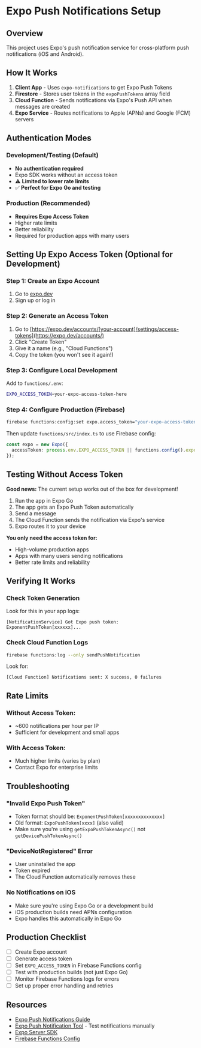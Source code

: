 # Expo Push Notifications Setup

## Overview

This project uses Expo's push notification service for cross-platform push notifications (iOS and Android).

## How It Works

1. **Client App** - Uses `expo-notifications` to get Expo Push Tokens
2. **Firestore** - Stores user tokens in the `expoPushTokens` array field
3. **Cloud Function** - Sends notifications via Expo's Push API when messages are created
4. **Expo Service** - Routes notifications to Apple (APNs) and Google (FCM) servers

## Authentication Modes

### Development/Testing (Default)
- **No authentication required**
- Expo SDK works without an access token
- ⚠️ **Limited to lower rate limits**
- ✅ **Perfect for Expo Go and testing**

### Production (Recommended)
- **Requires Expo Access Token**
- Higher rate limits
- Better reliability
- Required for production apps with many users

## Setting Up Expo Access Token (Optional for Development)

### Step 1: Create an Expo Account
1. Go to [expo.dev](https://expo.dev)
2. Sign up or log in

### Step 2: Generate an Access Token
1. Go to [https://expo.dev/accounts/[your-account]/settings/access-tokens](https://expo.dev/accounts/)
2. Click "Create Token"
3. Give it a name (e.g., "Cloud Functions")
4. Copy the token (you won't see it again!)

### Step 3: Configure Local Development
Add to `functions/.env`:
```bash
EXPO_ACCESS_TOKEN=your-expo-access-token-here
```

### Step 4: Configure Production (Firebase)
```bash
firebase functions:config:set expo.access_token="your-expo-access-token-here"
```

Then update `functions/src/index.ts` to use Firebase config:
```typescript
const expo = new Expo({
  accessToken: process.env.EXPO_ACCESS_TOKEN || functions.config().expo?.access_token,
});
```

## Testing Without Access Token

**Good news:** The current setup works out of the box for development!

1. Run the app in Expo Go
2. The app gets an Expo Push Token automatically
3. Send a message
4. The Cloud Function sends the notification via Expo's service
5. Expo routes it to your device

**You only need the access token for:**
- High-volume production apps
- Apps with many users sending notifications
- Better rate limits and reliability

## Verifying It Works

### Check Token Generation
Look for this in your app logs:
```
[NotificationService] Got Expo push token: ExponentPushToken[xxxxxx]...
```

### Check Cloud Function Logs
```bash
firebase functions:log --only sendPushNotification
```

Look for:
```
[Cloud Function] Notifications sent: X success, 0 failures
```

## Rate Limits

### Without Access Token:
- ~600 notifications per hour per IP
- Sufficient for development and small apps

### With Access Token:
- Much higher limits (varies by plan)
- Contact Expo for enterprise limits

## Troubleshooting

### "Invalid Expo Push Token"
- Token format should be: `ExponentPushToken[xxxxxxxxxxxxxx]`
- Old format: `ExpoPushToken[xxxx]` (also valid)
- Make sure you're using `getExpoPushTokenAsync()` not `getDevicePushTokenAsync()`

### "DeviceNotRegistered" Error
- User uninstalled the app
- Token expired
- The Cloud Function automatically removes these

### No Notifications on iOS
- Make sure you're using Expo Go or a development build
- iOS production builds need APNs configuration
- Expo handles this automatically in Expo Go

## Production Checklist

- [ ] Create Expo account
- [ ] Generate access token
- [ ] Set `EXPO_ACCESS_TOKEN` in Firebase Functions config
- [ ] Test with production builds (not just Expo Go)
- [ ] Monitor Firebase Functions logs for errors
- [ ] Set up proper error handling and retries

## Resources

- [Expo Push Notifications Guide](https://docs.expo.dev/push-notifications/overview/)
- [Expo Push Notification Tool](https://expo.dev/notifications) - Test notifications manually
- [Expo Server SDK](https://github.com/expo/expo-server-sdk-node)
- [Firebase Functions Config](https://firebase.google.com/docs/functions/config-env)


